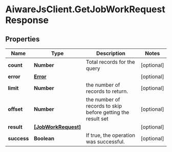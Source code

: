 # AiwareJsClient.GetJobWorkRequestResponse

## Properties

Name | Type | Description | Notes
------------ | ------------- | ------------- | -------------
**count** | **Number** | Total records for the query | [optional] 
**error** | [**Error**](Error.md) |  | [optional] 
**limit** | **Number** | the number of records to return. | [optional] 
**offset** | **Number** | the number of records to skip before getting the result set | [optional] 
**result** | [**[JobWorkRequest]**](JobWorkRequest.md) |  | [optional] 
**success** | **Boolean** | If true, the operation was successful. | [optional] 


